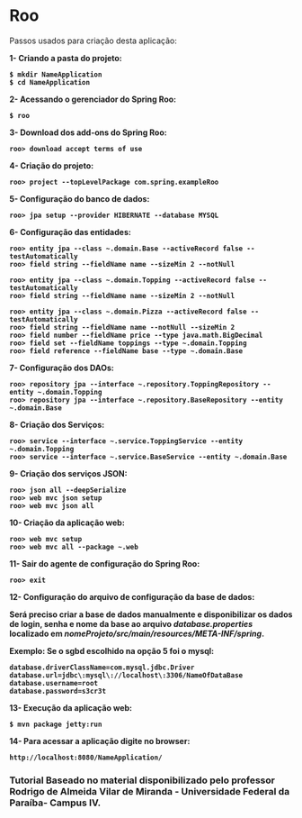 Roo
===

Passos usados para criação desta aplicação:

<b>1- Criando a pasta do projeto:<b><br />

	$ mkdir NameApplication
	$ cd NameApplication
	
<b>2- Acessando o gerenciador do Spring Roo:<b><br />

	$ roo

<b>3- Download dos add-ons do Spring Roo:<b><br />

	roo> download accept terms of use

<b>4- Criação do projeto:<b>

	roo> project --topLevelPackage com.spring.exampleRoo

<b>5- Configuração do banco de dados:<b>

	roo> jpa setup --provider HIBERNATE --database MYSQL

<b>6- Configuração das entidades:<b>

	roo> entity jpa --class ~.domain.Base --activeRecord false --testAutomatically 
	roo> field string --fieldName name --sizeMin 2 --notNull 

	roo> entity jpa --class ~.domain.Topping --activeRecord false --testAutomatically 
	roo> field string --fieldName name --sizeMin 2 --notNull 

	roo> entity jpa --class ~.domain.Pizza --activeRecord false --testAutomatically 
	roo> field string --fieldName name --notNull --sizeMin 2
	roo> field number --fieldName price --type java.math.BigDecimal
	roo> field set --fieldName toppings --type ~.domain.Topping
	roo> field reference --fieldName base --type ~.domain.Base

<b>7- Configuração dos DAOs:<b>

	roo> repository jpa --interface ~.repository.ToppingRepository --entity ~.domain.Topping
	roo> repository jpa --interface ~.repository.BaseRepository --entity ~.domain.Base

<b>8- Criação dos Serviços:<b>

	roo> service --interface ~.service.ToppingService --entity ~.domain.Topping
	roo> service --interface ~.service.BaseService --entity ~.domain.Base

<b>9- Criação dos serviços JSON:<b>

	roo> json all --deepSerialize 
	roo> web mvc json setup
	roo> web mvc json all

<b>10- Criação da aplicação web:<b><br />

	roo> web mvc setup
	roo> web mvc all --package ~.web
	
<b>11- Sair do agente de configuração do Spring Roo:<b><br />

	roo> exit

<b>12- Configuração do arquivo de configuração da base de dados:<b>

Será preciso criar a base de dados manualmente e disponibilizar os dados de <b>login, senha e nome da base</b> ao arquivo <em>database.properties</em> localizado em <em>nomeProjeto/src/main/resources/META-INF/spring</em>.

<b>Exemplo:</b> Se o sgbd escolhido na opção 5 foi o mysql:

	database.driverClassName=com.mysql.jdbc.Driver
	database.url=jdbc\:mysql\://localhost\:3306/NameOfDataBase
	database.username=root
	database.password=s3cr3t

<b>13- Execução da aplicação web:<b>

	$ mvn package jetty:run

<b>14- Para acessar a aplicação digite no browser:<br />
	
	http://localhost:8080/NameApplication/


<h3>Tutorial Baseado no material disponibilizado pelo professor Rodrigo de Almeida Vilar de Miranda - Universidade Federal da Paraíba- Campus IV.</h3>















